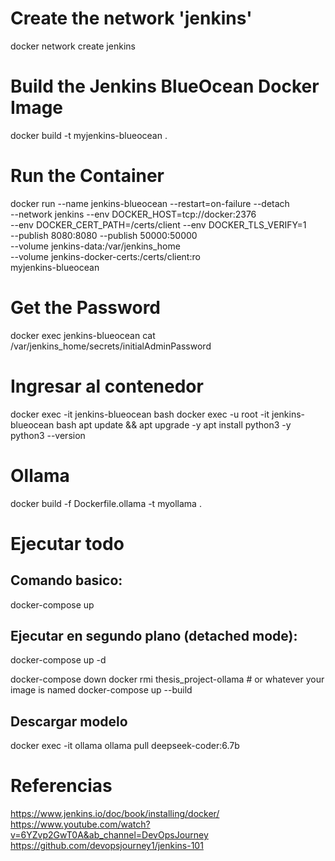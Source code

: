 # Create the network 'jenkins'
docker network create jenkins

# Build the Jenkins BlueOcean Docker Image
docker build -t myjenkins-blueocean .

# Run the Container
docker run --name jenkins-blueocean --restart=on-failure --detach \
  --network jenkins --env DOCKER_HOST=tcp://docker:2376 \
  --env DOCKER_CERT_PATH=/certs/client --env DOCKER_TLS_VERIFY=1 \
  --publish 8080:8080 --publish 50000:50000 \
  --volume jenkins-data:/var/jenkins_home \
  --volume jenkins-docker-certs:/certs/client:ro \
  myjenkins-blueocean

# Get the Password
docker exec jenkins-blueocean cat /var/jenkins_home/secrets/initialAdminPassword

# Ingresar al contenedor
docker exec -it jenkins-blueocean bash
docker exec -u root -it jenkins-blueocean bash
apt update && apt upgrade -y
apt install python3 -y
python3 --version

# Ollama
docker build -f Dockerfile.ollama -t myollama .

# Ejecutar todo
## Comando basico:
docker-compose up

## Ejecutar en segundo plano (detached mode):
docker-compose up -d

docker-compose down
docker rmi thesis_project-ollama  # or whatever your image is named
docker-compose up --build

## Descargar modelo
docker exec -it ollama ollama pull deepseek-coder:6.7b

# Referencias
https://www.jenkins.io/doc/book/installing/docker/
https://www.youtube.com/watch?v=6YZvp2GwT0A&ab_channel=DevOpsJourney
https://github.com/devopsjourney1/jenkins-101